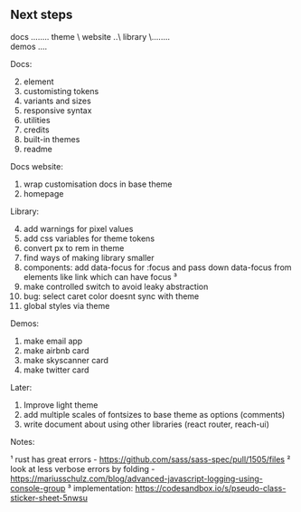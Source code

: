 ## Next steps

docs \........
theme \\
website ..\\
library \\\...\.....\
demos ....

Docs:

2. element
3. customisting tokens
4. variants and sizes
5. responsive syntax
6. utilities
7. credits
8. built-in themes
9. readme

Docs website:

1. wrap customisation docs in base theme
2. homepage

Library:

4. add warnings for pixel values
5. add css variables for theme tokens
6. convert px to rem in theme
7. find ways of making library smaller
8. components: add data-focus for :focus and pass down data-focus from elements like link which can have focus ³
9. make controlled switch to avoid leaky abstraction
10. bug: select caret color doesnt sync with theme
11. global styles via theme

Demos:

1. make email app
2. make airbnb card
3. make skyscanner card
4. make twitter card

Later:

1. Improve light theme
2. add multiple scales of fontsizes to base theme as options (comments)
3. write document about using other libraries (react router, reach-ui)

Notes:

¹ rust has great errors - https://github.com/sass/sass-spec/pull/1505/files
² look at less verbose errors by folding - https://mariusschulz.com/blog/advanced-javascript-logging-using-console-group
³ implementation: https://codesandbox.io/s/pseudo-class-sticker-sheet-5nwsu
